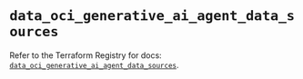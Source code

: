 # `data_oci_generative_ai_agent_data_sources`

Refer to the Terraform Registry for docs: [`data_oci_generative_ai_agent_data_sources`](https://registry.terraform.io/providers/hashicorp/oci/7.19.0/docs/data-sources/generative_ai_agent_data_sources).
